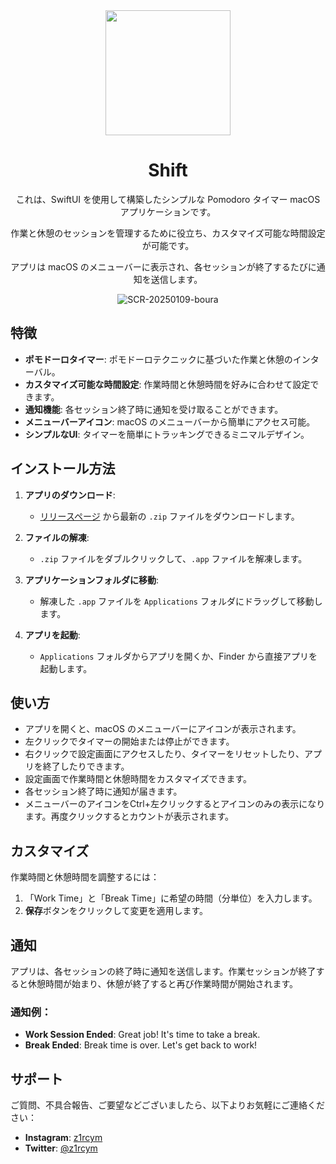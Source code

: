 <div align="center">
    <img src="https://github.com/user-attachments/assets/92c2b3d3-df8e-4acb-bea3-ed774fd6a6eb" width="200" height="200">
    <h1>Shift</h1>

これは、SwiftUI を使用して構築したシンプルな Pomodoro タイマー macOS アプリケーションです。

作業と休憩のセッションを管理するために役立ち、カスタマイズ可能な時間設定が可能です。

アプリは macOS のメニューバーに表示され、各セッションが終了するたびに通知を送信します。

![SCR-20250109-boura](https://github.com/user-attachments/assets/091cde15-98d6-4627-afef-6c6530fb4c8a)



</div>








## 特徴

- **ポモドーロタイマー**: ポモドーロテクニックに基づいた作業と休憩のインターバル。
- **カスタマイズ可能な時間設定**: 作業時間と休憩時間を好みに合わせて設定できます。
- **通知機能**: 各セッション終了時に通知を受け取ることができます。
- **メニューバーアイコン**: macOS のメニューバーから簡単にアクセス可能。
- **シンプルなUI**: タイマーを簡単にトラッキングできるミニマルデザイン。

## インストール方法

1. **アプリのダウンロード**:
   - [リリースページ](https://github.com/z1rcym/PomodoroTimer) から最新の `.zip` ファイルをダウンロードします。

2. **ファイルの解凍**:
   - `.zip` ファイルをダブルクリックして、`.app` ファイルを解凍します。

3. **アプリケーションフォルダに移動**:
   - 解凍した `.app` ファイルを `Applications` フォルダにドラッグして移動します。

4. **アプリを起動**:
   - `Applications` フォルダからアプリを開くか、Finder から直接アプリを起動します。

## 使い方

- アプリを開くと、macOS のメニューバーにアイコンが表示されます。
- 左クリックでタイマーの開始または停止ができます。
- 右クリックで設定画面にアクセスしたり、タイマーをリセットしたり、アプリを終了したりできます。
- 設定画面で作業時間と休憩時間をカスタマイズできます。
- 各セッション終了時に通知が届きます。
- メニューバーのアイコンをCtrl+左クリックするとアイコンのみの表示になります。再度クリックするとカウントが表示されます。

## カスタマイズ

作業時間と休憩時間を調整するには：
1. 「Work Time」と「Break Time」に希望の時間（分単位）を入力します。
2. **保存**ボタンをクリックして変更を適用します。

## 通知

アプリは、各セッションの終了時に通知を送信します。作業セッションが終了すると休憩時間が始まり、休憩が終了すると再び作業時間が開始されます。

### 通知例：
- **Work Session Ended**: Great job! It's time to take a break.
- **Break Ended**: Break time is over. Let's get back to work!


## サポート
ご質問、不具合報告、ご要望などございましたら、以下よりお気軽にご連絡ください：

- **Instagram**: [z1rcym](https://www.instagram.com/z1rcym)
- **Twitter**: [@z1rcym](https://twitter.com/z1rcym)
